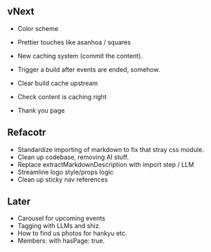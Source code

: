 ## vNext

- Color scheme
- Prettier touches like asanhoa / squares

- New caching system (commit the content).
- Trigger a build after events are ended, somehow.
- Clear build cache upstream
- Check content is caching right

- Thank you page

## Refacotr

- Standardize importing of markdown to fix that stray css module.
- Clean up codebase, removing AI stuff.
- Replace extractMarkdownDescription with import step / LLM
- Streamline logo style/props logic
- Clean up sticky nav references

## Later

- Carousel for upcoming events
- Tagging with LLMs and shiz.
- How to find us photos for hankyu etc.
- Members: with hasPage: true.
